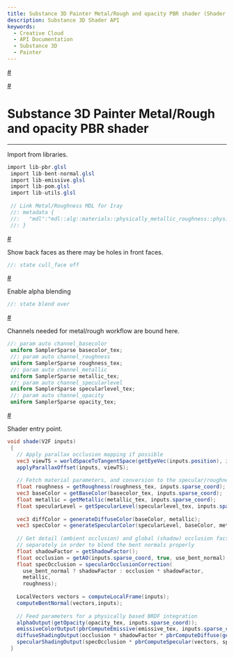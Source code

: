 ```yaml
---
title: Substance 3D Painter Metal/Rough and opacity PBR shader (Shader API)
description: Substance 3D Shader API
keywords:
  - Creative Cloud
  - API Documentation
  - Substance 3D
  - Painter
---
```














[\#](#section-0)












[\#](#section-1)

Substance 3D Painter Metal/Rough and opacity PBR shader
=======================================================

---




Import from libraries.





```glsl
import lib-pbr.glsl
 import lib-bent-normal.glsl
 import lib-emissive.glsl
 import lib-pom.glsl
 import lib-utils.glsl
 
 // Link Metal/Roughness MDL for Iray
 //: metadata {
 //:   "mdl":"mdl::alg::materials::physically_metallic_roughness::physically_metallic_roughness"
 //: }
```







[\#](#section-2)

Show back faces as there may be holes in front faces.





```glsl
//: state cull_face off
```







[\#](#section-3)

Enable alpha blending





```glsl
//: state blend over
```







[\#](#section-4)

Channels needed for metal/rough workflow are bound here.





```glsl
//: param auto channel_basecolor
 uniform SamplerSparse basecolor_tex;
 //: param auto channel_roughness
 uniform SamplerSparse roughness_tex;
 //: param auto channel_metallic
 uniform SamplerSparse metallic_tex;
 //: param auto channel_specularlevel
 uniform SamplerSparse specularlevel_tex;
 //: param auto channel_opacity
 uniform SamplerSparse opacity_tex;
```







[\#](#section-5)

Shader entry point.





```glsl
void shade(V2F inputs)
 {
   // Apply parallax occlusion mapping if possible
   vec3 viewTS = worldSpaceToTangentSpace(getEyeVec(inputs.position), inputs);
   applyParallaxOffset(inputs, viewTS);
 
   // Fetch material parameters, and conversion to the specular/roughness model
   float roughness = getRoughness(roughness_tex, inputs.sparse_coord);
   vec3 baseColor = getBaseColor(basecolor_tex, inputs.sparse_coord);
   float metallic = getMetallic(metallic_tex, inputs.sparse_coord);
   float specularLevel = getSpecularLevel(specularlevel_tex, inputs.sparse_coord);
 
   vec3 diffColor = generateDiffuseColor(baseColor, metallic);
   vec3 specColor = generateSpecularColor(specularLevel, baseColor, metallic);
 
   // Get detail (ambient occlusion) and global (shadow) occlusion factors
   // separately in order to blend the bent normals properly
   float shadowFactor = getShadowFactor();
   float occlusion = getAO(inputs.sparse_coord, true, use_bent_normal);
   float specOcclusion = specularOcclusionCorrection(
     use_bent_normal ? shadowFactor : occlusion * shadowFactor,
     metallic,
     roughness);
 
   LocalVectors vectors = computeLocalFrame(inputs);
   computeBentNormal(vectors,inputs);
 
   // Feed parameters for a physically based BRDF integration
   alphaOutput(getOpacity(opacity_tex, inputs.sparse_coord));
   emissiveColorOutput(pbrComputeEmissive(emissive_tex, inputs.sparse_coord));
   diffuseShadingOutput(occlusion * shadowFactor * pbrComputeDiffuse(getDiffuseBentNormal(vectors), diffColor));
   specularShadingOutput(specOcclusion * pbrComputeSpecular(vectors, specColor, roughness, occlusion, getBentNormalSpecularAmount()));
 }
 
 
```






